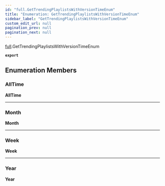 ```yaml
---
id: "full.GetTrendingPlaylistsWithVersionTimeEnum"
title: "Enumeration: GetTrendingPlaylistsWithVersionTimeEnum"
sidebar_label: "GetTrendingPlaylistsWithVersionTimeEnum"
custom_edit_url: null
pagination_prev: null
pagination_next: null
---
```


[full](../namespaces/full.md).GetTrendingPlaylistsWithVersionTimeEnum

**`export`**

## Enumeration Members

### AllTime

 **AllTime**

___

### Month

 **Month**

___

### Week

 **Week**

___

### Year

 **Year**

